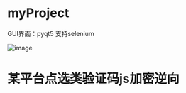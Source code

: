 # myProject
GUI界面：pyqt5
支持selenium
 
 
![image](https://user-images.githubusercontent.com/57088922/177308832-5e5741ca-4f9d-4b05-97a2-41c79b9b5008.png)



# 某平台点选类验证码js加密逆向

